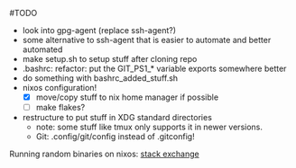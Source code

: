 #TODO

- look into gpg-agent (replace ssh-agent?)
- some alternative to ssh-agent that is easier to automate and better automated
- make setup.sh to setup stuff after cloning repo
- .bashrc: refactor: put the GIT_PS1_* variable exports somewhere better
- do something with bashrc_added_stuff.sh
- nixos configuration!
  - [x] move/copy stuff to nix home manager if possible
  - [ ] make flakes?
- restructure to put stuff in XDG standard  directories
  - note: some stuff like tmux only supports it in newer versions.
  - Git: .config/git/config instead of .gitconfig!


Running random binaries on nixos: [stack exchange](https://unix.stackexchange.com/questions/522822/different-methods-to-run-a-non-nixos-executable-on-nixos)

